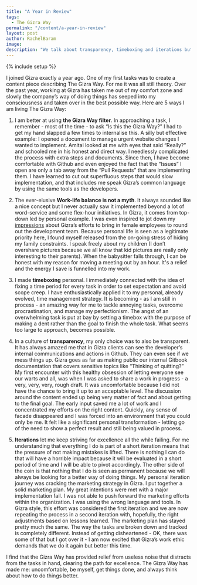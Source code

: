 ```yaml
---
title: "A Year in Review"
tags:
  - The Gizra Way
permalink: "/content/a-year-in-review"
layout: post
author: RachelBaram
image: 
description: "We talk about transparency, timeboxing and iterations but how does it look from the point of view of an employee? Here are 5 ways I am living The Gizra Way. "
---
```


{% include setup %}

I joined Gizra exactly a year ago. One of my first tasks was to create a content piece describing The Gizra Way. For me it was all still theory.  Over the past year, working at Gizra has taken me out of my comfort zone and slowly the company’s way of doing things has seeped into my consciousness and taken over in the best possible way.  Here are 5 ways I am living The Gizra Way:

1. I am better at using __the Gizra Way filter__.  In approaching a task, I remember - most of the time - to ask  “Is this the Gizra Way?”  I had to get my hand slapped a few times to internalise this. A silly but effective example: I opened a document to manage urgent website changes I wanted to implement. Amitai looked at me with eyes that said “Really?” and schooled me in his honest and direct way. I needlessly complicated the process with extra steps and documents. Since then, I have become comfortable with Github and even enjoyed the fact that the “Issues” I open are only a tab away from the “Pull Requests” that are implementing them. I have learned to cut out superfluous steps that would slow implementation, and that includes me speak Gizra’s common language by using the same tools as the developers.

2. The ever-elusive __Work-life balance is not a myth__.  It always sounded like a nice concept but I never actually saw it implemented beyond a lot of word-service and some flex-hour initiatives. In Gizra, it comes from top-down led by personal example.  I was even inspired to jot down my [impressions](http://www.gizra.com/content/job-post-goes-viral/) about Gizra’s efforts to bring in female employees to round out the development team.  Because personal life is seen as a legitimate priority here, I found myself released from the on-going stress of hiding my family constraints. I speak freely about my children (I don’t overshare pictures because we all know that kid pictures are really only interesting to their parents).  When the babysitter falls through, I can be honest with my reason for moving a meeting out by an hour.  It's a relief and the energy I save is funnelled into my work.

3. I made __timeboxing__ personal.  I immediately connected with the idea of fixing a time period for every task in order to set expectation and avoid scope creep.  I have enthusiastically applied it to my personal, already evolved, time management strategy. It is becoming - as I am still in process - an amazing way for me to tackle annoying tasks, overcome procrastination, and manage my perfectionism. The angst of an overwhelming task is put at bay by setting a timebox with the purpose of making a dent rather than the goal to finish the whole task.  What seems too large to approach, becomes possible. 

4. In a culture of __transparency__, my only choice was to also be transparent. It has always amazed me that in Gizra clients can see the developer’s internal communications and actions in Github. They can even see if we mess things up. Gizra goes as far as making public our internal Gitbook documentation that covers sensitive topics like “Thinking of quitting?” My first encounter with this healthy obsession of letting everyone see our warts and all, was when I was asked to share a work in progress - a very, very, very, rough draft. It was uncomfortable because I did not have the chance to bring it up to an acceptable level.  The discussion around the content ended up being very matter of fact and about getting to the final goal. The early input saved me a lot of work and I concentrated my efforts on the right content. Quickly, any sense of facade disappeared and I was forced into an environment that you could only be me. It felt like a significant personal transformation - letting go of the need to show a perfect result and still being valued in process.

5. __Iterations__ let me keep striving for excellence all the while failing.  For me understanding that everything I do is part of a short iteration means that the pressure of not making mistakes is lifted.  There is nothing I can do that will have a horrible impact because it will be evaluated in a short period of time and I will be able to pivot accordingly. The other side of the coin is that nothing that I do is seen as permanent because we will always be looking for a better way of doing things. My personal iteration journey was cracking the marketing strategy in Gizra. I put together a solid marketing plan. My great intentions were met with a major implementation fail. I was not able to push forward the marketing efforts within the organization.  I was using the wrong language and tools. In Gizra style, this effort was considered the first iteration and we are now repeating the process in a second iteration with, hopefully, the right adjustments based on lessons learned. The marketing plan has stayed pretty much the same. The way the tasks are broken down and tracked is completely different. Instead of getting disheartened - OK, there was some of that but I got over it - I am now excited that Gizra’s work ethic demands that we do it again but better this time. 

I find that the Gizra Way has provided relief from useless noise that distracts from the tasks in hand, clearing the path for excellence. The Gizra Way has made me: uncomfortable, be myself, get things done, and always think about how to do things better.
